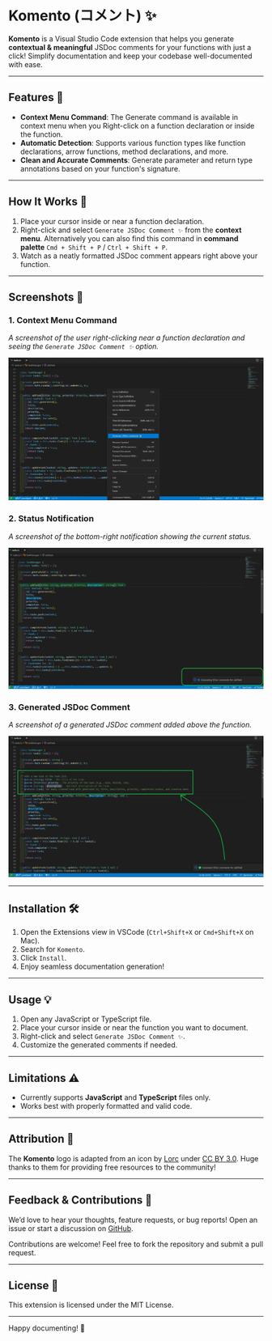# Komento (コメント) ✨

**Komento** is a Visual Studio Code extension that helps you generate **contextual & meaningful** JSDoc comments for your functions with just a click! Simplify documentation and keep your codebase well-documented with ease.

---

## Features 🚀

- **Context Menu Command**: The Generate command is available in context menu when you Right-click on a function declaration or inside the function.
- **Automatic Detection**: Supports various function types like function declarations, arrow functions, method declarations, and more.
- **Clean and Accurate Comments**: Generate parameter and return type annotations based on your function's signature.

---

## How It Works 🤔

1. Place your cursor inside or near a function declaration.
2. Right-click and select `Generate JSDoc Comment ✨` from the **context menu**. Alternatively you can also find this command in **command palette** `Cmd + Shift + P` / `Ctrl + Shift + P`.
3. Watch as a neatly formatted JSDoc comment appears right above your function.

---

## Screenshots 📸

### 1. Context Menu Command

_A screenshot of the user right-clicking near a function declaration and seeing the `Generate JSDoc Comment ✨` option._

![Right click to open context menu and click "Generate JSDoc Comment ✨"  1](./public/screenshots/1.rightclick.webp)

### 2. Status Notification

_A screenshot of the bottom-right notification showing the current status._

![A screenshot of the bottom-right notification showing the current status.](./public/screenshots/2.processing.webp)

### 3. Generated JSDoc Comment

_A screenshot of a generated JSDoc comment added above the function._

![A screenshot of a generated JSDoc comment added above the function.](./public/screenshots/3.generated.webp)

---

## Installation 🛠️

1. Open the Extensions view in VSCode (`Ctrl+Shift+X` or `Cmd+Shift+X` on Mac).
2. Search for `Komento`.
3. Click `Install`.
4. Enjoy seamless documentation generation!

---

## Usage 💡

1. Open any JavaScript or TypeScript file.
2. Place your cursor inside or near the function you want to document.
3. Right-click and select `Generate JSDoc Comment ✨`.
4. Customize the generated comments if needed.

---

## Limitations ⚠️

- Currently supports **JavaScript** and **TypeScript** files only.
- Works best with properly formatted and valid code.

---

## Attribution 🌟

The **Komento** logo is adapted from an icon by [Lorc](https://lorcblog.blogspot.com/) under [CC BY 3.0](http://creativecommons.org/licenses/by/3.0/). Huge thanks to them for providing free resources to the community!

---

## Feedback & Contributions 💬

We’d love to hear your thoughts, feature requests, or bug reports! Open an issue or start a discussion on [GitHub](https://github.com/akshay-rajput/komento).

Contributions are welcome! Feel free to fork the repository and submit a pull request.

---

## License 📜

This extension is licensed under the MIT License.

---

Happy documenting! 🎉
